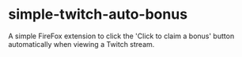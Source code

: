 # simple-twitch-auto-bonus
A simple FireFox extension to click the 'Click to claim a bonus' button automatically when viewing a Twitch stream.
